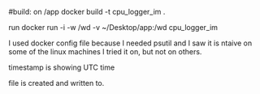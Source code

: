 #build:
on /app
docker build -t cpu_logger_im .

run
docker run -i -w /wd -v ~/Desktop/app:/wd cpu_logger_im

I used docker config file because I needed psutil and I saw it is ntaive on some of the linux machines I tried it on, but not on others.

timestamp is showing UTC time

file is created and written to.



